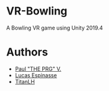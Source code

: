 # VR-Bowling
A Bowling VR game using Unity 2019.4

# Authors
- [Paul "THE PRG" V.](https://github.com/THE-PRG)
- [Lucas Espinasse](https://github.com/LSio-Project)
- [TitanLH](https://github.com/TitanLH)
